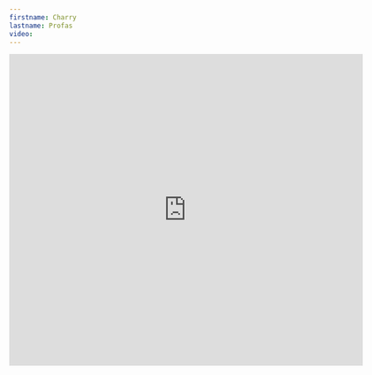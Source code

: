 ```yaml
--- 
firstname: Charry
lastname: Profas
video: 
--- 
```


<iframe src="https://player.vimeo.com/video/560841014" width="640" height="564" frameborder="0" allow="autoplay; fullscreen" allowfullscreen></iframe>